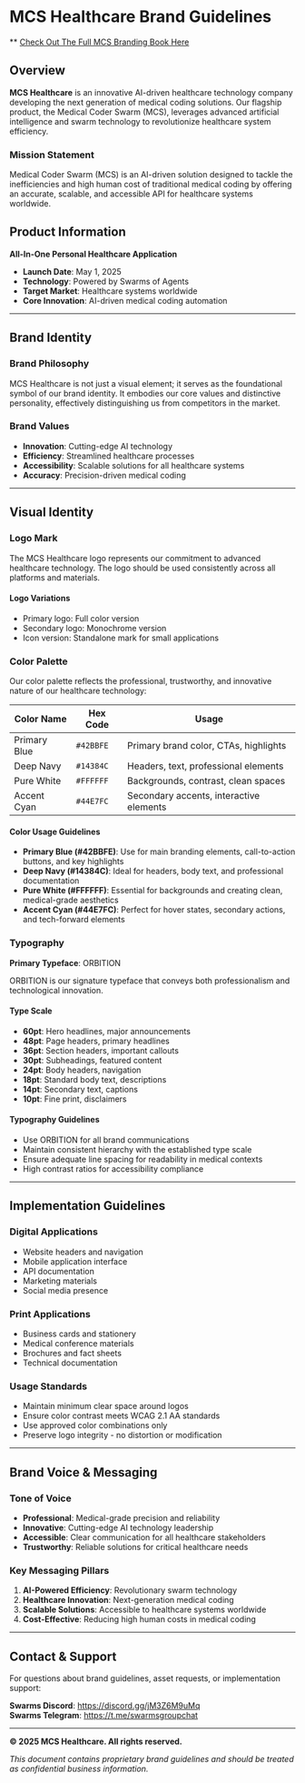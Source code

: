 # MCS Healthcare Brand Guidelines


** [Check Out The Full MCS Branding Book Here](mcs_branding.pdf)

## Overview

**MCS Healthcare** is an innovative AI-driven healthcare technology company developing the next generation of medical coding solutions. Our flagship product, the Medical Coder Swarm (MCS), leverages advanced artificial intelligence and swarm technology to revolutionize healthcare system efficiency.

### Mission Statement
Medical Coder Swarm (MCS) is an AI-driven solution designed to tackle the inefficiencies and high human cost of traditional medical coding by offering an accurate, scalable, and accessible API for healthcare systems worldwide.

## Product Information

**All-In-One Personal Healthcare Application**
- **Launch Date**: May 1, 2025
- **Technology**: Powered by Swarms of Agents
- **Target Market**: Healthcare systems worldwide
- **Core Innovation**: AI-driven medical coding automation

---

## Brand Identity

### Brand Philosophy
MCS Healthcare is not just a visual element; it serves as the foundational symbol of our brand identity. It embodies our core values and distinctive personality, effectively distinguishing us from competitors in the market.

### Brand Values
- **Innovation**: Cutting-edge AI technology
- **Efficiency**: Streamlined healthcare processes
- **Accessibility**: Scalable solutions for all healthcare systems
- **Accuracy**: Precision-driven medical coding

---

## Visual Identity

### Logo Mark
The MCS Healthcare logo represents our commitment to advanced healthcare technology. The logo should be used consistently across all platforms and materials.

#### Logo Variations
- Primary logo: Full color version
- Secondary logo: Monochrome version
- Icon version: Standalone mark for small applications

### Color Palette

Our color palette reflects the professional, trustworthy, and innovative nature of our healthcare technology:

| Color Name | Hex Code | Usage |
|------------|----------|-------|
| Primary Blue | `#42BBFE` | Primary brand color, CTAs, highlights |
| Deep Navy | `#14384C` | Headers, text, professional elements |
| Pure White | `#FFFFFF` | Backgrounds, contrast, clean spaces |
| Accent Cyan | `#44E7FC` | Secondary accents, interactive elements |

#### Color Usage Guidelines
- **Primary Blue (#42BBFE)**: Use for main branding elements, call-to-action buttons, and key highlights
- **Deep Navy (#14384C)**: Ideal for headers, body text, and professional documentation
- **Pure White (#FFFFFF)**: Essential for backgrounds and creating clean, medical-grade aesthetics
- **Accent Cyan (#44E7FC)**: Perfect for hover states, secondary actions, and tech-forward elements

### Typography

**Primary Typeface**: ORBITION

ORBITION is our signature typeface that conveys both professionalism and technological innovation.

#### Type Scale
- **60pt**: Hero headlines, major announcements
- **48pt**: Page headers, primary headlines
- **36pt**: Section headers, important callouts
- **30pt**: Subheadings, featured content
- **24pt**: Body headers, navigation
- **18pt**: Standard body text, descriptions
- **14pt**: Secondary text, captions
- **10pt**: Fine print, disclaimers

#### Typography Guidelines
- Use ORBITION for all brand communications
- Maintain consistent hierarchy with the established type scale
- Ensure adequate line spacing for readability in medical contexts
- High contrast ratios for accessibility compliance

---

## Implementation Guidelines

### Digital Applications
- Website headers and navigation
- Mobile application interface
- API documentation
- Marketing materials
- Social media presence

### Print Applications
- Business cards and stationery
- Medical conference materials
- Brochures and fact sheets
- Technical documentation

### Usage Standards
- Maintain minimum clear space around logos
- Ensure color contrast meets WCAG 2.1 AA standards
- Use approved color combinations only
- Preserve logo integrity - no distortion or modification

---

## Brand Voice & Messaging

### Tone of Voice
- **Professional**: Medical-grade precision and reliability
- **Innovative**: Cutting-edge AI technology leadership
- **Accessible**: Clear communication for all healthcare stakeholders
- **Trustworthy**: Reliable solutions for critical healthcare needs

### Key Messaging Pillars
1. **AI-Powered Efficiency**: Revolutionary swarm technology
2. **Healthcare Innovation**: Next-generation medical coding
3. **Scalable Solutions**: Accessible to healthcare systems worldwide
4. **Cost-Effective**: Reducing high human costs in medical coding

---

## Contact & Support

For questions about brand guidelines, asset requests, or implementation support:

**Swarms Discord**: https://discord.gg/jM3Z6M9uMq  
**Swarms Telegram**: https://t.me/swarmsgroupchat

---

**© 2025 MCS Healthcare. All rights reserved.**

*This document contains proprietary brand guidelines and should be treated as confidential business information.*

